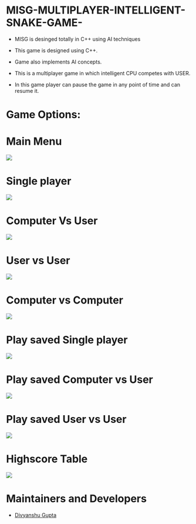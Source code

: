 # MISG-MULTIPLAYER-INTELLIGENT-SNAKE-GAME-
- MISG is desinged totally in C++  using AI techniques

- This game is designed using C++.
- Game also implements AI concepts.
- This is a multiplayer game in which intelligent CPU competes with USER. 
- In this game player can pause the game in any point of time and can resume it.

# Game Options:

# Main Menu
<img src = "/Camera Roll/MAIN_MENU_SCREEN.PNG" /> 

# Single player 
<img src = "/Camera Roll/Single_player.PNG" /> 

# Computer Vs User
<img src = "/Camera Roll/Player_vs_Comp.PNG" /> 

# User vs User
<img src = "/Camera Roll/User_vs_user.PNG" /> 

# Computer vs Computer
<img src = "/Camera Roll/comp_vs_comp.PNG" /> 

# Play saved Single player
<img src = "/Camera Roll/Single_player.PNG" /> 

# Play saved Computer vs User
<img src = "/Camera Roll/Single_player.PNG" /> 

# Play saved User vs User
<img src = "/Camera Roll/Single_player.PNG" /> 

# Highscore Table
<img src = "/Camera Roll/highscore_table.PNG" /> 

 


# Maintainers and Developers
 - [Divyanshu Gupta](https://github.com/divyanshuguptaososofficial)



